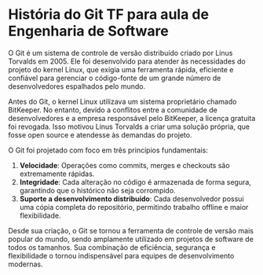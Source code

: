 # História do Git TF para aula de Engenharia de Software

O Git é um sistema de controle de versão distribuído criado por Linus Torvalds em 2005. Ele foi desenvolvido para atender às necessidades do projeto do kernel Linux, que exigia uma ferramenta rápida, eficiente e confiável para gerenciar o código-fonte de um grande número de desenvolvedores espalhados pelo mundo.

Antes do Git, o kernel Linux utilizava um sistema proprietário chamado BitKeeper. No entanto, devido a conflitos entre a comunidade de desenvolvedores e a empresa responsável pelo BitKeeper, a licença gratuita foi revogada. Isso motivou Linus Torvalds a criar uma solução própria, que fosse open source e atendesse às demandas do projeto.

O Git foi projetado com foco em três princípios fundamentais:
1. **Velocidade**: Operações como commits, merges e checkouts são extremamente rápidas.
2. **Integridade**: Cada alteração no código é armazenada de forma segura, garantindo que o histórico não seja corrompido.
3. **Suporte a desenvolvimento distribuído**: Cada desenvolvedor possui uma cópia completa do repositório, permitindo trabalho offline e maior flexibilidade.

Desde sua criação, o Git se tornou a ferramenta de controle de versão mais popular do mundo, sendo amplamente utilizado em projetos de software de todos os tamanhos. Sua combinação de eficiência, segurança e flexibilidade o tornou indispensável para equipes de desenvolvimento modernas.
